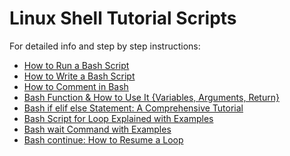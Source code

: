 # Linux Shell Tutorial Scripts

For detailed info and step by step instructions:
* [How to Run a Bash Script](https://phoenixnap.com/kb/run-bash-script)<br>
* [How to Write a Bash Script](https://phoenixnap.com/kb/write-bash-script) <br>
* [How to Comment in Bash](https://phoenixnap.com/kb/bash-comment)
* [Bash Function & How to Use It {Variables, Arguments, Return}](https://phoenixnap.com/kb/bash-function) <br>
* [Bash if elif else Statement: A Comprehensive Tutorial](https://phoenixnap.com/kb/bash-if-statement) <br>
* [Bash Script for Loop Explained with Examples](https://phoenixnap.com/kb/bash-for-loop) <br>
* [Bash wait Command with Examples](https://phoenixnap.com/kb/bash-wait-command) <br>
* [Bash continue: How to Resume a Loop]()
